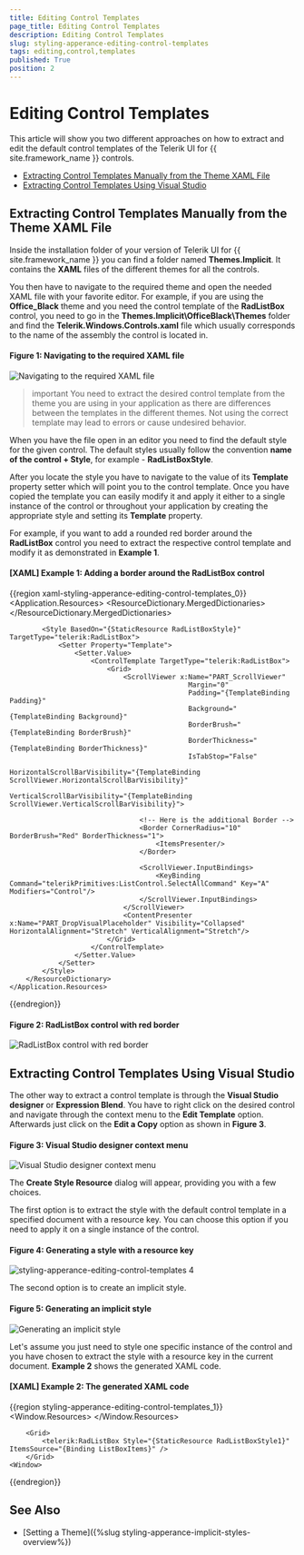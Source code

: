 ```yaml
---
title: Editing Control Templates
page_title: Editing Control Templates
description: Editing Control Templates
slug: styling-apperance-editing-control-templates
tags: editing,control,templates
published: True
position: 2
---
```


# Editing Control Templates

This article will show you two different approaches on how to extract and edit the default control templates of the Telerik UI for {{ site.framework_name }} controls.

* [Extracting Control Templates Manually from the Theme XAML File](#extracting-control-templates-manually-from-the-theme-xaml-file)
* [Extracting Control Templates Using Visual Studio](#extracting-control-templates-using-visual-studio)

## Extracting Control Templates Manually from the Theme XAML File

Inside the installation folder of your version of Telerik UI for {{ site.framework_name }} you can find a folder named __Themes.Implicit__. It contains the **XAML** files of the different themes for all the controls.

You then have to navigate to the required theme and open the needed XAML file with your favorite editor. For example, if you are using the **Office_Black** theme and you need the control template of the **RadListBox** control, you need to go in the **Themes.Implicit\OfficeBlack\Themes** folder and find the __Telerik.Windows.Controls.xaml__ file which usually corresponds to the name of the assembly the control is located in.

#### __Figure 1: Navigating to the required XAML file__

![Navigating to the required XAML file](images/styling-apperance-editing-control-templates_1.png)

>important You need to extract the desired control template from the theme you are using in your application as there are differences between the templates in the different themes. Not using the correct template may lead to errors or cause undesired behavior.

When you have the file open in an editor you need to find the default style for the given control. The default styles usually follow the convention **name of the control + Style**, for example - **RadListBoxStyle**. 

After you locate the style you have to navigate to the value of its **Template** property setter which will point you to the control template. Once you have copied the template you can easily modify it and apply it either to a single instance of the control or throughout your application by creating the appropriate style and setting its **Template** property.

For example, if you want to add a rounded red border around the **RadListBox** control you need to extract the respective control template and modify it as demonstrated in **Example 1**.

#### __[XAML] Example 1: Adding a border around the RadListBox control__

{{region xaml-styling-apperance-editing-control-templates_0}}
	<Application.Resources>
	    <ResourceDictionary>
	        <ResourceDictionary.MergedDictionaries>
	            <ResourceDictionary Source="/Telerik.Windows.Themes.Office_Black;component/Themes/Telerik.Windows.Controls.xaml"/>
	        </ResourceDictionary.MergedDictionaries>
	        
	        <Style BasedOn="{StaticResource RadListBoxStyle}" TargetType="telerik:RadListBox">
	            <Setter Property="Template">
	                <Setter.Value>
	                    <ControlTemplate TargetType="telerik:RadListBox">
	                        <Grid>
	                            <ScrollViewer x:Name="PART_ScrollViewer"
	                                            Margin="0"
	                                            Padding="{TemplateBinding Padding}"
	                                            Background="{TemplateBinding Background}"
	                                            BorderBrush="{TemplateBinding BorderBrush}"
	                                            BorderThickness="{TemplateBinding BorderThickness}"
	                                            IsTabStop="False"
	                                            HorizontalScrollBarVisibility="{TemplateBinding ScrollViewer.HorizontalScrollBarVisibility}"
	                                            VerticalScrollBarVisibility="{TemplateBinding ScrollViewer.VerticalScrollBarVisibility}">
	                                
	                                <!-- Here is the additional Border -->
	                                <Border CornerRadius="10" BorderBrush="Red" BorderThickness="1">
	                                    <ItemsPresenter/>
	                                </Border>
	
	                                <ScrollViewer.InputBindings>
	                                    <KeyBinding Command="telerikPrimitives:ListControl.SelectAllCommand" Key="A" Modifiers="Control"/>
	                                </ScrollViewer.InputBindings>
	                            </ScrollViewer>
	                            <ContentPresenter x:Name="PART_DropVisualPlaceholder" Visibility="Collapsed" HorizontalAlignment="Stretch" VerticalAlignment="Stretch"/>
	                        </Grid>
	                    </ControlTemplate>
	                </Setter.Value>
	            </Setter>
	        </Style>
	    </ResourceDictionary>
	</Application.Resources>
{{endregion}}

#### __Figure 2: RadListBox control with red border__

![RadListBox control with red border](images/styling-apperance-editing-control-templates_2.png)

## Extracting Control Templates Using Visual Studio

The other way to extract a control template is through the **Visual Studio designer** or **Expression Blend**. You have to right click on the desired control and navigate through the context menu to the __Edit Template__ option. Afterwards just click on the __Edit a Copy__ option as shown in **Figure 3**.

#### __Figure 3: Visual Studio designer context menu__

![Visual Studio designer context menu](images/styling-apperance-editing-control-templates_3.png)

The **Create Style Resource** dialog will appear, providing you with a few choices. 

The first option is to extract the style with the default control template in a specified document with a resource key. You can choose this option if you need to apply it on a single instance of the control.

#### __Figure 4: Generating a style with a resource key__

![styling-apperance-editing-control-templates 4](images/styling-apperance-editing-control-templates_4.png)

The second option is to create an implicit style.

#### __Figure 5: Generating an implicit style__

![Generating an implicit style](images/styling-apperance-editing-control-templates_5.png)

Let's assume you just need to style one specific instance of the control and you have chosen to extract the style with a resource key in the current document. **Example 2** shows the generated XAML code.

#### __[XAML] Example 2: The generated XAML code__

{{region styling-apperance-editing-control-templates_1}}
	<Window>
	    <Window.Resources>
	        <Style x:Key="RadListBoxStyle1" TargetType="{x:Type telerik:RadListBox}" BasedOn="{StaticResource RadListBoxStyle}">
	            <Setter Property="Template">
	                <Setter.Value>
	                    <ControlTemplate TargetType="{x:Type telerik:RadListBox}">
	                        ...
	                    </ControlTemplate>
	                </Setter.Value>
	            </Setter>
	        </Style>
	    </Window.Resources>
	
	    <Grid>
	        <telerik:RadListBox Style="{StaticResource RadListBoxStyle1}" ItemsSource="{Binding ListBoxItems}" />
	    </Grid>
	<Window>
{{endregion}}

## See Also

 * [Setting a Theme]({%slug styling-apperance-implicit-styles-overview%})
